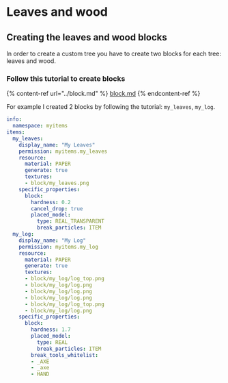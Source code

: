 # Leaves and wood

## Creating the leaves and wood blocks

In order to create a custom tree you have to create two blocks for each tree: leaves and wood.

### Follow this tutorial to create blocks&#x20;

{% content-ref url="../block.md" %}
[block.md](../block.md)
{% endcontent-ref %}

For example I created 2 blocks by following the tutorial: `my_leaves`, `my_log`.

```yaml
info:
  namespace: myitems
items:
  my_leaves:
    display_name: "My Leaves"
    permission: myitems.my_leaves
    resource:
      material: PAPER
      generate: true
      textures:
      - block/my_leaves.png
    specific_properties:
      block:
        hardness: 0.2
        cancel_drop: true
        placed_model:
          type: REAL_TRANSPARENT
          break_particles: ITEM
  my_log:
    display_name: "My Log"
    permission: myitems.my_log
    resource:
      material: PAPER
      generate: true
      textures:
      - block/my_log/log_top.png
      - block/my_log/log.png
      - block/my_log/log.png
      - block/my_log/log.png
      - block/my_log/log_top.png
      - block/my_log/log.png
    specific_properties:
      block:
        hardness: 1.7
        placed_model:
          type: REAL
          break_particles: ITEM
        break_tools_whitelist:
        - _AXE
        - _axe
        - HAND
```
